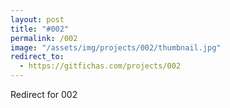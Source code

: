 ```yaml
---
layout: post
title: "#002"
permalink: /002
image: "/assets/img/projects/002/thumbnail.jpg"
redirect_to:
  - https://gitfichas.com/projects/002
---
```


Redirect for 002
